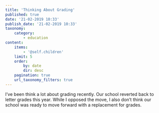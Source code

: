 ```yaml
---
title: 'Thinking About Grading'
published: true
date: '21-02-2019 10:33'
publish_date: '21-02-2019 10:33'
taxonomy:
    category:
        - education
content:
    items:
        - '@self.children'
    limit: 5
    order:
        by: date
        dir: desc
    pagination: true
    url_taxonomy_filters: true
---
```


I’ve been think a lot about grading recently. Our school reverted back to letter grades this year. While I opposed the move, I also don’t think our school was ready to move forward with a replacement for grades.